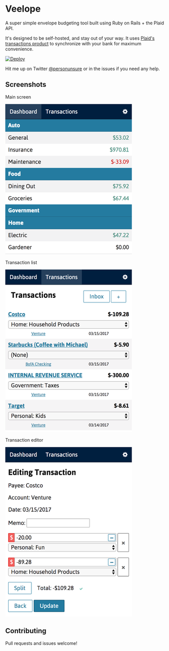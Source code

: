 # Veelope

A super simple envelope budgeting tool built using Ruby on Rails + the Plaid API.

It's designed to be self-hosted, and stay out of your way. It uses [Plaid's transactions product](https://plaid.com/products/transactions/) to synchronize with your bank for maximum convenience.

[![Deploy](https://www.herokucdn.com/deploy/button.svg)](https://heroku.com/deploy)

Hit me up on Twitter [@personunsure](https://twitter.com/personunsure) or in the issues if you need any help.

## Screenshots

Main screen

<img src="screenshots/home.png" alt="Home page" width="400" height="473" />

Transaction list

<img src="screenshots/transactions.png" alt="Home page" width="400" height="511" />

Transaction editor

<img src="screenshots/transaction-editor.png" alt="Home page" width="400" height="534" />

## Contributing

Pull requests and issues welcome!
